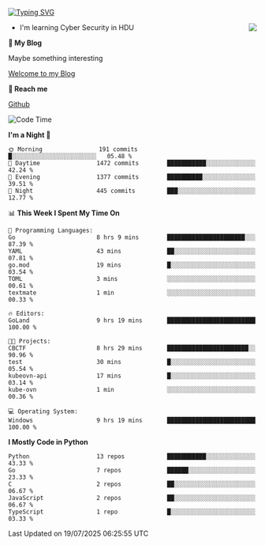 [![Typing SVG](https://readme-typing-svg.herokuapp.com?font=Fira+Code&pause=1000&random=false&width=450&height=60&lines=Hello+%F0%9F%91%8B%F0%9F%8F%BB;I'm+JBNRZ)](https://git.io/typing-svg)

<a href="#">
  <img align="right" src="https://github-readme-stats.vercel.app/api?username=JBNRZ&show_icons=true&bg_color=15,f2f7fd,E0EAFC" />
</a>

- I'm learning Cyber Security in HDU

 **🌱 My Blog**

Maybe something interesting

[Welcome to my Blog](https://jbnrz.com.cn/)

 **💬 Reach me** 

[Github](https://github.com/JBNRZ)


<!--START_SECTION:waka-->
![Code Time](http://img.shields.io/badge/Code%20Time-1%2C315%20hrs%2045%20mins-blue)

**I'm a Night 🦉** 

```text
🌞 Morning                191 commits         █░░░░░░░░░░░░░░░░░░░░░░░░   05.48 % 
🌆 Daytime                1472 commits        ███████████░░░░░░░░░░░░░░   42.24 % 
🌃 Evening                1377 commits        ██████████░░░░░░░░░░░░░░░   39.51 % 
🌙 Night                  445 commits         ███░░░░░░░░░░░░░░░░░░░░░░   12.77 % 
```


📊 **This Week I Spent My Time On** 

```text
💬 Programming Languages: 
Go                       8 hrs 9 mins        ██████████████████████░░░   87.39 % 
YAML                     43 mins             ██░░░░░░░░░░░░░░░░░░░░░░░   07.81 % 
go.mod                   19 mins             █░░░░░░░░░░░░░░░░░░░░░░░░   03.54 % 
TOML                     3 mins              ░░░░░░░░░░░░░░░░░░░░░░░░░   00.61 % 
textmate                 1 min               ░░░░░░░░░░░░░░░░░░░░░░░░░   00.33 % 

🔥 Editors: 
GoLand                   9 hrs 19 mins       █████████████████████████   100.00 % 

🐱‍💻 Projects: 
CBCTF                    8 hrs 29 mins       ███████████████████████░░   90.96 % 
test                     30 mins             █░░░░░░░░░░░░░░░░░░░░░░░░   05.54 % 
kubeovn-api              17 mins             █░░░░░░░░░░░░░░░░░░░░░░░░   03.14 % 
kube-ovn                 1 min               ░░░░░░░░░░░░░░░░░░░░░░░░░   00.36 % 

💻 Operating System: 
Windows                  9 hrs 19 mins       █████████████████████████   100.00 % 
```

**I Mostly Code in Python** 

```text
Python                   13 repos            ███████████░░░░░░░░░░░░░░   43.33 % 
Go                       7 repos             ██████░░░░░░░░░░░░░░░░░░░   23.33 % 
C                        2 repos             ██░░░░░░░░░░░░░░░░░░░░░░░   06.67 % 
JavaScript               2 repos             ██░░░░░░░░░░░░░░░░░░░░░░░   06.67 % 
TypeScript               1 repo              █░░░░░░░░░░░░░░░░░░░░░░░░   03.33 % 
```




 Last Updated on 19/07/2025 06:25:55 UTC
<!--END_SECTION:waka-->
